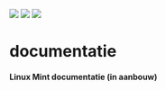 ![](https://img.shields.io/badge/Linux-LinuxMint-brightgreen.svg?style=social&label=documentatie)
![](https://img.shields.io/badge/Linux-CC0-brightgreen.svg?style=social&label=Afbeeldingen)
![](https://img.shields.io/badge/Linux-CC%20BY--ND-brightgreen.svg?style=social&label=Licentie)

# documentatie
#### Linux Mint documentatie (in aanbouw)

